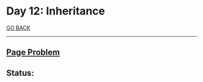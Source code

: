 # Day 12: Inheritance

[GO BACK](../README.md)

___

## [Page Problem](https://www.hackerrank.com/challenges/30-inheritance/problem)

## Status:
